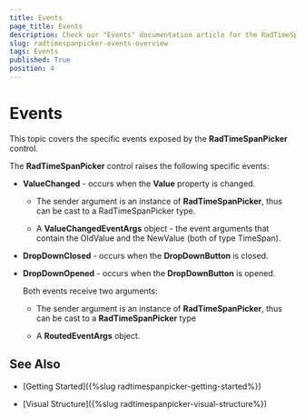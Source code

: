 ```yaml
---
title: Events
page_title: Events
description: Check our "Events" documentation article for the RadTimeSpanPicker WPF control.
slug: radtimespanpicker-events-overview
tags: Events
published: True
position: 4
---
```


# Events

This topic covers the specific events exposed by the __RadTimeSpanPicker__ control.

The __RadTimeSpanPicker__ control raises the following specific events:

* __ValueChanged__ - occurs when the __Value__ property is changed.

	* The sender argument is an instance of __RadTimeSpanPicker__, thus can be cast to a RadTimeSpanPicker type.

	* A __ValueChangedEventArgs__ object - the event arguments that contain the OldValue and the NewValue (both of type TimeSpan).

* __DropDownClosed__ - occurs when the __DropDownButton__ is closed.

* __DropDownOpened__ - occurs when the __DropDownButton__ is opened.

	Both events receive two arguments:

	* The sender argument is an instance of __RadTimeSpanPicker__, thus can be cast to a __RadTimeSpanPicker__ type

	* A __RoutedEventArgs__ object.

## See Also

 * [Getting Started]({%slug radtimespanpicker-getting-started%})
 
 * [Visual Structure]({%slug radtimespanpicker-visual-structure%})
